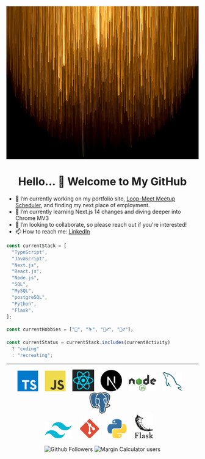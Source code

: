 <img src="./static/gold-columns.jpg" height="400" width="100%" >

<h1 align="center"> Hello... 👋 Welcome to My GitHub</h1>

- 🔭 I’m currently working on my portfolio site, [Loop-Meet Meetup Scheduler](https://github.com/la-flor/loop-meet-chrome-extension), and finding my next place of employment.
- 🌱 I’m currently learning Next.js 14 changes and diving deeper into Chrome MV3
- 👯 I’m looking to collaborate, so please reach out if you're interested!
- 📫 How to reach me: [LinkedIn](https://www.linkedin.com/in/leifaflor)

```javascript
const currentStack = [
  "TypeScript",
  "JavaScript",
  "Next.js",
  "React.js",
  "Node.js",
  "SQL",
  "MySQL",
  "postgreSQL",
  "Python",
  "Flask",
];

const currentHobbies = ["🎿", "⛷", "🧗‍♂️", "🚵‍♂️"];

const currentStatus = currentStack.includes(currentActivity)
  ? "coding"
  : "recreating";
```

---

<div align="center">
  <img src="./static/typescript.svg" title="TypeScript" alt="TypeScript Logo" width="54">&emsp;
  <img src="./static/javascript.svg" title="JavaScript" alt="JavaScript Logo" width="54">&emsp;
  <img src="./static/react.svg" title="ReactJS" alt="ReactJS Logo" width="57">&emsp;
  <img src="./static/nextjs.svg" title="NextJS" alt="NextJS Logo" height="56" width="56">&emsp;
  <img src="./static/nodejs.svg" title="NodeJS" alt="NodeJS Logo" width="72">&emsp;
  <img src="./static/mysql.svg" title="MySQL" alt="MySQL Logo" width="50">&emsp;
  <img src="./static/postgresql.svg" title="postgreSQL" alt="postgreSQL Logo" width="54">&emsp;
</div>

<div align="center">
  <img src="./static/tailwindcss.svg" title="Tailwind CSS" alt="Tailwind CSS Logo" width="70" /> &emsp;
  <img src="./static/git.svg" title="Git" alt="Git Logo" width="50"/> &emsp;
  <img src="./static/python.svg" title="Python" alt="Python Logo" width="50"/> &emsp;
  <img src="./static/flask.svg" title="Flask" alt="Flask Logo" width="48"/> &emsp;
</div>

<br />

<div align="center">
  <img src="https://img.shields.io/github/followers/la-flor" alt="Github Followers"/>

  <img src="https://img.shields.io/chrome-web-store/users/ocebahhimakndgjicpoamfeoggoaiifg?label=Margin+Calculator+Users&labelColor=ffff33&color=00e600&link=www.chromewebstore.google.com/detail/margin-calculator/ocebahhimakndgjicpoamfeoggoaiifg" alt="Margin Calculator users" />
</div>
